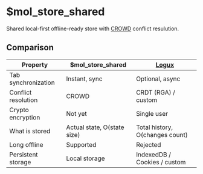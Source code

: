 # $mol_store_shared

Shared local-first offline-ready store with [CROWD](https://github.com/hyoo-ru/crowd.hyoo.ru) conflict resulution.

## Comparison

| Property            | $mol_store_shared           | [Logux](https://logux.io/)
|---------------------|-----------------------------|---------------------------
| Tab synchronization | Instant, sync               | Optional, async
| Conflict resolution | CROWD                       | CRDT (RGA) / custom
| Crypto encryption   | Not yet                     | Single user
| What is stored      | Actual state, O(state size) | Total history, O(changes count)
| Long offline        | Supported                   | Rejected
| Persistent storage  | Local storage               | IndexedDB / Cookies / custom
